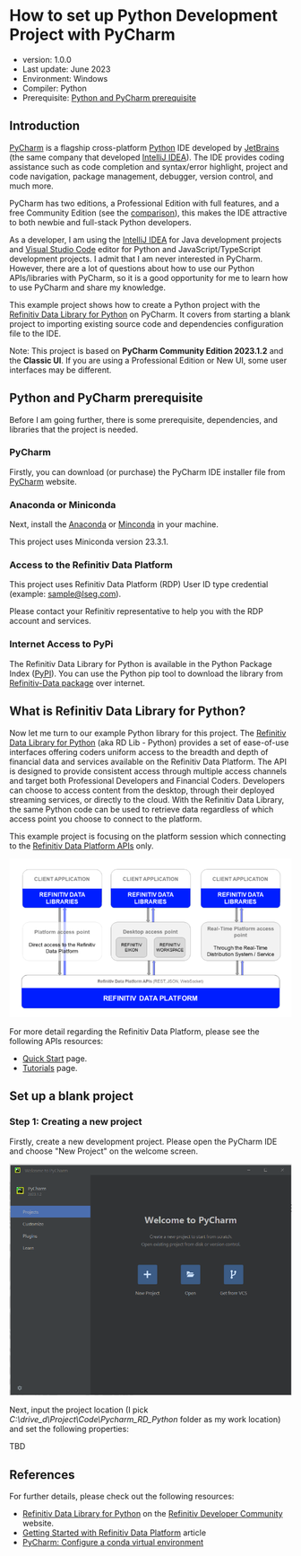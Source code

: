 # How to set up Python Development Project with PyCharm

- version: 1.0.0
- Last update: June 2023
- Environment: Windows
- Compiler: Python
- Prerequisite: [Python and PyCharm prerequisite](#prerequisite)

## <a id="Introduction"></a>Introduction

[PyCharm](https://www.jetbrains.com/pycharm/) is a flagship cross-platform [Python](https://www.python.org/) IDE developed by [JetBrains](https://www.jetbrains.com/) (the same company that developed [IntelliJ IDEA](https://www.jetbrains.com/idea/)). The IDE provides coding assistance such as code completion and syntax/error highlight, project and code navigation, package management, debugger, version control, and much more. 

PyCharm has two editions, a Professional Edition with full features, and a free Community Edition (see the [comparison](https://www.jetbrains.com/products/compare/?product=pycharm&product=pycharm-ce)), this makes the IDE attractive to both newbie and full-stack Python developers.

As a developer, I am using the [IntelliJ IDEA](https://www.jetbrains.com/idea/) for Java development projects and [Visual Studio Code](https://code.visualstudio.com/) editor for Python and JavaScript/TypeScript development projects. I admit that I am never interested in PyCharm. However, there are a lot of questions about how to use our Python APIs/libraries with PyCharm, so it is a good opportunity for me to learn how to use PyCharm and share my knowledge.

This example project shows how to create a Python project with the [Refinitiv Data Library for Python](https://developers.refinitiv.com/en/api-catalog/refinitiv-data-platform/refinitiv-data-library-for-python) on PyCharm. It covers from starting a blank project to importing existing source code and dependencies configuration file to the IDE. 

Note: This project is based on **PyCharm Community Edition 2023.1.2** and the **Classic UI**. If you are using a Professional Edition or New UI, some user interfaces may be different. 

## <a id="prerequisite"></a>Python and PyCharm prerequisite

Before I am going further, there is some prerequisite, dependencies, and libraries that the project is needed.

### PyCharm

Firstly, you can download (or purchase) the PyCharm IDE installer file from [PyCharm](https://www.jetbrains.com/pycharm/download) website. 

### Anaconda or Miniconda

Next, install the [Anaconda](https://www.anaconda.com/) or [Minconda](https://conda.io/en/latest/miniconda.html) in your machine. 

This project uses Miniconda version 23.3.1.

### Access to the Refinitiv Data Platform

This project uses Refinitiv Data Platform (RDP) User ID type credential (example: sample@lseg.com). 

Please contact your Refinitiv representative to help you with the RDP account and services.

### Internet Access to PyPi

The Refinitiv Data Library for Python is available in the Python Package Index ([PyPI](https://pypi.org/)). You can use the Python pip tool to download the library from [Refinitiv-Data package](https://pypi.org/project/refinitiv-data/) over internet. 

## <a id="whatis_rdp"></a>What is Refinitiv Data Library for Python?

Now let me turn to our example Python library for this project. The [Refinitiv Data Library for Python](https://developers.refinitiv.com/en/api-catalog/refinitiv-data-platform/refinitiv-data-library-for-python) (aka RD Lib - Python) provides a set of ease-of-use interfaces offering coders uniform access to the breadth and depth of financial data and services available on the Refinitiv Data Platform. The API is designed to provide consistent access through multiple access channels and target both Professional Developers and Financial Coders. Developers can choose to access content from the desktop, through their deployed streaming services, or directly to the cloud. With the Refinitiv Data Library, the same Python code can be used to retrieve data regardless of which access point you choose to connect to the platform.

This example project is focusing on the platform session which connecting to the [Refinitiv Data Platform APIs](https://developers.refinitiv.com/en/api-catalog/refinitiv-data-platform/refinitiv-data-platform-apis) only.  

![figure-1](images/rd_image.png "Refinitiv Data Library for Python")

For more detail regarding the Refinitiv Data Platform, please see the following APIs resources: 
- [Quick Start](https://developers.refinitiv.com/en/api-catalog/refinitiv-data-platform/refinitiv-data-library-for-python/quick-start) page.
- [Tutorials](https://developers.refinitiv.com/en/api-catalog/refinitiv-data-platform/refinitiv-data-library-for-python/tutorials) page.

## <a id="new_project"></a>Set up a blank project

### Step 1: Creating a new project

Firstly, create a new development project. Please open the PyCharm IDE and choose "New Project" on the welcome screen.

![figure-2](images/01_pycharm.png "step 1: new project")

Next, input the project location (I pick *C:\drive_d\Project\Code\Pycharm_RD_Python* folder as my work location) and set the following properties:

TBD

## <a id="ref"></a>References

For further details, please check out the following resources:
* [Refinitiv Data Library for Python](https://developers.refinitiv.com/en/api-catalog/refinitiv-data-platform/refinitiv-data-library-for-python) on the [Refinitiv Developer Community](https://developers.refinitiv.com/) website.
* [Getting Started with Refinitiv Data Platform](https://developers.refinitiv.com/en/article-catalog/article/getting-start-with-refinitiv-data-platform) article
* [PyCharm: Configure a conda virtual environment](https://www.jetbrains.com/help/pycharm/conda-support-creating-conda-virtual-environment.html#create-a-conda-environment)


